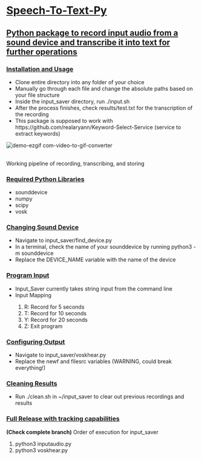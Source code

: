 <h1><ins>Speech-To-Text-Py</ins></h1>

<h2><ins>Python package to record input audio from a sound device and transcribe it into text for further operations</ins></h2>


<h3><ins>Installation and Usage</ins></h3>
<ul>
   <li>Clone entire directory into any folder of your choice</li>
   <li>Manually go through each file and change the absolute paths based on your file structure</li>
   <li>Inside the input_saver directory, run ./input.sh</li>
   <li>After the process finishes, check results/test.txt for the transcription of the recording</li>
   <li>This package is supposed to work with https://github.com/realaryann/Keyword-Select-Service (service to extract keywords)</li>
</ul>

![demo-ezgif com-video-to-gif-converter](https://github.com/user-attachments/assets/dfde0522-dcb1-4e02-808e-352a528e27d5)

<br>Working pipeline of recording, transcribing, and storing

<h3><ins>Required Python Libraries</ins></h3>
<ul>
   <li>sounddevice</li>
   <li>numpy</li>
   <li>scipy</li>
   <li>vosk</li>
</ul>

<h3><ins>Changing Sound Device</ins></h3>
<ul>
   <li>Navigate to input_saver/find_device.py</li>
   <li>In a terminal, check the name of your sounddevice by running python3 -m sounddevice</li>
   <li>Replace the DEVICE_NAME variable with the name of the device</li>
</ul>

<h3><ins>Program Input</ins></h3>
<ul>
   <li>Input_Saver currently takes string input from the command line</li>
   <li>Input Mapping</li>
   <ol>
      <li>R: Record for 5 seconds</li>
      <li>T: Record for 10 seconds</li>
      <li>Y: Record for 20 seconds</li>
      <li>Z: Exit program</li>
   </ol>
</ul>

<h3><ins>Configuring Output</ins></h3>
<ul>
   <li>Navigate to input_saver/voskhear.py</li>
   <li>Replace the newf and filesrc variables (WARNING, could break everything!)</li>
</ul>

<h3><ins>Cleaning Results</ins></h3>
<ul>
   <li>Run ./clean.sh in ~/input_saver to clear out previous recordings and results</li>
</ul>

<h3><ins>Full Release with tracking capabilities</ins></h3>
<b>(Check complete branch)</b> Order of execution for input_saver

1) python3 inputaudio.py
2) python3 voskhear.py
